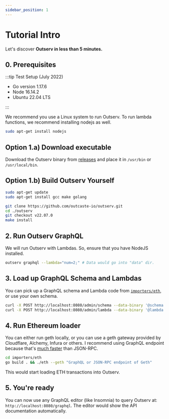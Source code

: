 ```yaml
---
sidebar_position: 1
---
```


# Tutorial Intro

Let's discover **Outserv in less than 5 minutes.**

## 0. Prerequisites

:::tip Test Setup (July 2022)

- Go version 1.17.6
- Node 16.14.2
- Ubuntu 22.04 LTS

:::

We recommend you use a Linux system to run Outserv. To run lambda functions, we
recommend installing nodejs as well.

```bash
sudo apt-get install nodejs
```

## Option 1.a) Download executable

Download the Outserv binary from
[releases](https://github.com/outcaste-io/outserv/releases) and place it in
`/usr/bin` or `/usr/local/bin`.

## Option 1.b) Build Outserv Yourself

```bash
sudo apt-get update
sudo apt-get install gcc make golang

git clone https://github.com/outcaste-io/outserv.git
cd ./outserv
git checkout v22.07.0
make install
```

## 2. Run Outserv GraphQL

We will run Outserv with Lambdas. So, ensure that you have NodeJS installed.

```bash
outserv graphql --lambda="num=2;" # Data would go into "data" dir.
```

## 3. Load up GraphQL Schema and Lambdas

You can pick up a GraphQL schema and Lambda code from
[`importers/eth`](https://github.com/outcaste-io/outserv/blob/main/importers/eth),
or use your own schema.

```bash
curl -X POST http://localhost:8080/admin/schema --data-binary '@schema.graphql'
curl -X POST http://localhost:8080/admin/lambda --data-binary '@lambda.js'
```

## 4. Run Ethereum loader

You can either run geth locally, or you can use a geth gateway provided by
Cloudflare, Alchemy, Infura or others. I recommend using GraphQL endpoint
because that's [much
faster](https://twitter.com/manishrjain/status/1546675483986710529) than
JSON-RPC.

```bash
cd importers/eth
go build . && ./eth --geth "GraphQL or JSON-RPC endpoint of Geth"
```

This would start loading ETH transactions into Outserv.


## 5. You're ready

You can now use any GraphQL editor (like Insomnia) to query Outserv at:
`http://localhost:8080/graphql`. The editor would show the API documentation
automatically.

